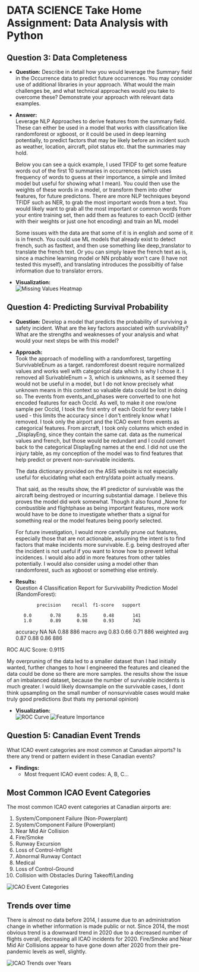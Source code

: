 # DATA SCIENCE Take Home Assignment: Data Analysis with Python

## Question 3: Data Completeness
- **Question:**
Describe in detail how you would leverage the Summary field in the Occurrence data to predict future
occurrences. You may consider use of additional libraries in your approach. What would the main
challenges be, and what technical approaches would you take to overcome these? Demonstrate your
approach with relevant data examples.
- **Answer:**  
  Leverage NLP Approaches to derive features from the summary field. These can either be used in a model that works with classification like randomforest or xgboost, or it could be used in deep learning potentially, to predict factors that may be likely before an incident such as weather, location, aircraft, pilot status etc. that the summaries may hold.

  Below you can see a quick example, I used TFIDF to get some feature words out of the first 10 summaries in occurrences (which uses frequency of words to guess at their importance, a simple and limited model but useful for showing what I mean). You could then use the weights of these words in a model, or transform them into other features, for future predictons. There are more NLP techniques beyond TFIDF such as NER, to grab the most important words from a text. You would likely want to grab all the most important or common words from your entire training set, then add them as features to each OccID (either with their weights or just one hot encoding) and train an ML model

  Some issues with the data are that some of it is in english and some of it is in french. You could use ML models that already exist to detect french, such as fasttext, and then use something like deep_translator to translate the french text. Or you can simply leave the french text as is, since a machine learning model or NN probably won't care (I have not tested this myself), and translating introduces the possibiltiy of false information due to translator errors.



- **Visualization:**  
  ![Missing Values Heatmap](outputs/q3_tfidf_features.png)

## Question 4: Predicting Survival Probability
- **Question:**
Develop a model that predicts the probability of surviving a safety incident. What are the key factors
associated with survivability? What are the strengths and weaknesses of your analysis and what would
your next steps be with this model?
- **Approach:**  
  Took the approach of modelling with a randomforest, targetting SurvivableEnum as a target. randomforest doesnt require normalized values and works well with categorical data which is why I chose it. I removed all SurivableEnum = 3, which is unknowns, as it seemed they would not be useful in a model, but I do not know precisely what unknown means in this context so valuable data could be lost in doing so. The events from events_and_phases were converted to one hot encoded features for each OccId. As well, to make it one row/one sample per OccId, I took the first entry of each OccId for every table I used - this limits the accuracy since I don't entirely know what I removed. I took only the airport and the ICAO event from events as categorical features. From aircraft, I took only columns which ended in _DisplayEng, since they contain the same cat. data as the numerical values and french, but those would be redundant and I could convert back to the categorical DisplayEng names at the end. I did not use the injury table, as my conception of the model was to find features that help predict or prevent non-survivable incidents.

  The data dictionary provided on the ASIS website is not especially useful for elucidating what each entry/data point actually means.

  That said, as the results show, the #1 predictor of survivable was the aircraft being destroyed or incurring substantial damage. I believe this proves the model did work somewhat. Though it also found _None for combustible and flightphase as being important features, more work would have to be done to investigate whether thats a signal for something real or the model features being poorly selected.

  For future investigation, I would more carefully prune out features, especially those that are not actionable, assuming the intent is to find factors that make incidents more survivable. E.g. being destroyed after the incident is not useful if you want to know how to prevent lethal incidences. I would also add in more features from other tables potentially. I would also consider using a model other than randomforest, such as xgboost or something else entirely.

- **Results:**  
Question 4 Classification Report for Survivability Prediction Model (RandomForest):

              precision    recall  f1-score   support

         0.0       0.78      0.35      0.48       141
         1.0       0.89      0.98      0.93       745

    accuracy         NA        NA      0.88       886
   macro avg       0.83      0.66      0.71       886
weighted avg       0.87      0.88      0.86       886

ROC AUC Score: 0.9115

My overpruning of the data led to a smaller dataset than I had initially wanted, further changes to how I engineered the features and cleaned the data could be done so there are more samples. the results show the issue of an imbalanced dataset, because the number of survivable incidents is much greater. I would likely downsample on the survivable cases, I dont think upsampling on the small number of nonsurvivable cases would make truly good predictions (but thats my personal opinion)

- **Visualization:**  
  ![ROC Curve](outputs/q4_survivability_roc_curve.png)
  ![Feature Importance](outputs/q4_survivability_feature_importance.png)

## Question 5: Canadian Event Trends
What ICAO event categories are most common at Canadian airports? Is there any trend or pattern evident
in these Canadian events?

- **Findings:**  
  - Most frequent ICAO event codes: A, B, C...

## Most Common ICAO Event Categories
The most common ICAO event categories at Canadian airports are:
1. System/Component Failure (Non-Powerplant)
2. System/Component Failure (Powerplant)
3. Near Mid Air Collision
4. Fire/Smoke
5. Runway Excursion
6. Loss of Control-Inflight
7. Abnormal Runway Contact
8. Medical
9. Loss of Control-Ground
10. Collision with Obstacles During Takeoff/Landing

![ICAO Event Categories](outputs/q5_icao_event_categories.png)

## Trends over time
There is almost no data before 2014, I assume due to an administration change in whether information is made public or not. Since 2014, the most obvious trend is a downward trend in 2020 due to a decreased number of flights overall, decreasing all ICAO incidents for 2020. Fire/Smoke and Near Mid Air Collisions appear to have gone down after 2020 from their pre-pandemic levels as well, slightly.

![ICAO Trends over Years](outputs/q5_icao_event_trends.png)